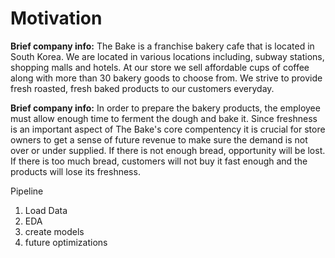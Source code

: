# Motivation
**Brief company info:**
The Bake is a franchise bakery cafe that is located in South Korea. We are located in various locations including, subway stations, shopping malls and hotels. At our store we sell affordable cups of coffee along with more than 30 bakery goods to choose from. We strive to provide fresh roasted, fresh baked products to our customers everyday. 

**Brief company info:**
In order to prepare the bakery products, the employee must allow enough time to ferment the dough and bake it. Since freshness is an important aspect of The Bake's core compentency it is crucial for store owners to get a sense of future revenue to make sure the demand is not over or under supplied. If there is not enough bread, opportunity will be lost. If there is too much bread, customers will not buy it fast enough and the products will lose its freshness.

Pipeline
1. Load Data
2. EDA
3. create models
4. future optimizations

